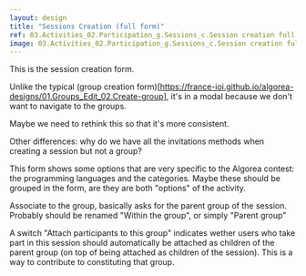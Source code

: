 ```yaml
---
layout: design
title: "Sessions Creation (full form)"
ref: 03.Activities_02.Participation_g.Sessions_c.Session creation full form
image: 03.Activities_02.Participation_g.Sessions_c.Session creation full form.png
---
```


This is the session creation form.

Unlike the typical (group creation form)[https://france-ioi.github.io/algorea-designs/01.Groups_Edit_02.Create-group], it's in a modal because we don't want to navigate to the groups.

Maybe we need to rethink this so that it's more consistent.

Other differences: why do we have all the invitations methods when creating a session but not a group?

This form shows some options that are very specific to the Algorea contest: the programming languages and the categories. Maybe these should be grouped in the form, are they are both "options" of the activity.

Associate to the group, basically asks for the parent group of the session. Probably should be renamed "Within the group", or simply "Parent group"

A switch "Attach participants to this group" indicates wether users who take part in this session should automatically be attached as children of the parent group (on top of being attached as children of the session). This is a way to contribute to constituting that group.


